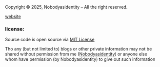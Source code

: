 Copyright © 2025, Nobodyasidentity – All the right reserved.

[website](https://nobodyasidentity.github.io/)
### license:
Source code is open source via [MIT License](https://github.com/Nobodyasidentity/Nobodyasidentity.github.io/blob/main/MIT-LICENSE)

Tho any (but not limited to) blogs or other private information may not be shared without permission from me ([Nobodyasidentity](https://github.com/Nobodyasidentity)) or anyone else whom have permission (by Nobodyasidentity) to give out such information
